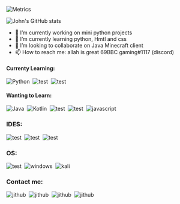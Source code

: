 ![Metrics](https://metrics.lecoq.io/bbcgamlng?template=classic&languages=1&achievements=1¬able=1&base.indepth=false&base.hireable=false&languages.limit=8&languages.threshold=0%25&languages.other=false&languages.colors=github&languages.sections=most-used&languages.indepth=false&languages.analysis.timeout=15&languages.categories=markup%2C%20programming&languages.recent.categories=markup%2C%20programming&languages.recent.load=300&languages.recent.days=14&achievements.threshold=C&achievements.secrets=true&achievements.display=detailed&achievements.limit=0¬able.from=organization¬able.repositories=false¬able.indepth=false¬able.types=commit&config.timezone=America%2FNew%20York)

![John's GitHub stats](https://github-readme-stats.vercel.app/api?username=bbcgamlng&theme=tokyonight&show_icons=true)





- 🔭 I’m currently working on mini python projects
- 🌱 I’m currently learning python, Hmtl and css
- 👯 I’m looking to collaborate on Java Minecraft client
- 📫 How to reach me: allah is great 69BBC gaming#1117 (discord)

#### Currenty Learning:
![Python](https://img.shields.io/badge/Python-3776AB?style=for-the-badge&logo=python&logoColor=white)&nbsp;
![test](https://img.shields.io/badge/HTML5-E34F26?style=for-the-badge&logo=html5&logoColor=white)&nbsp;
![test](https://img.shields.io/badge/CSS3-1572B6?style=for-the-badge&logo=css3&logoColor=white)&nbsp;

#### Wanting to Learn:
![Java](https://img.shields.io/badge/Java-ED8B00?style=for-the-badge&logo=java&logoColor=white)&nbsp;
![Kotlin](https://img.shields.io/badge/Kotlin-0095D5?&style=for-the-badge&logo=kotlin&logoColor=white)&nbsp;
![test](https://img.shields.io/badge/Lua-2C2D72?style=for-the-badge&logo=lua&logoColor=white)&nbsp;
![test](https://img.shields.io/badge/Rust-black?style=for-the-badge&logo=rust&logoColor=#E57324)&nbsp;
![javascript](https://img.shields.io/badge/JavaScript-323330?style=for-the-badge&logo=javascript&logoColor=F7DF1E)&nbsp;


### IDES:
![test](https://img.shields.io/badge/PyCharm-000000.svg?&style=for-the-badge&logo=PyCharm&logoColor=white)&nbsp;
![test](https://img.shields.io/badge/replit-667881?style=for-the-badge&logo=replit&logoColor=white)&nbsp;
![test](https://img.shields.io/badge/VSCode-0078D4?style=for-the-badge&logo=visual%20studio%20code&logoColor=white)&nbsp;

### OS:
![test](https://img.shields.io/badge/Fedora-294172?style=for-the-badge&logo=fedora&logoColor=white)&nbsp;
![windows](https://img.shields.io/badge/Windows-0078D6?style=for-the-badge&logo=windows&logoColor=white)&nbsp;
![kali](https://img.shields.io/badge/Kali_Linux-557C94?style=for-the-badge&logo=kali-linux&logoColor=white)&nbsp;

### Contact me:
![jithub](https://img.shields.io/badge/GitHub-100000?style=for-the-badge&logo=github&logoColor=white)&nbsp;
![jithub](https://img.shields.io/badge/Snapchat-FFFC00?style=for-the-badge&logo=snapchat&logoColor=white)&nbsp;
![jithub](https://img.shields.io/badge/Telegram-2CA5E0?style=for-the-badge&logo=telegram&logoColor=white)&nbsp;
![jithub](https://img.shields.io/badge/Discord-5865F2?style=for-the-badge&logo=discord&logoColor=white)&nbsp;
